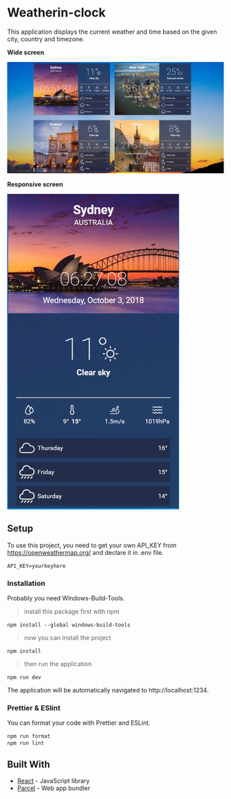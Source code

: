 # Weatherin-clock

This application displays the current weather and time based on the given city, country and timezone.

**Wide screen**

![wide gif](static/giphy.gif)

**Responsive screen**

![responsive gif](static/giphy-responsive.gif)

## Setup

To use this project, you need to get your own API_KEY from https://openweathermap.org/ and declare it in .env file.

```
API_KEY=yourkeyhere
```

### Installation

Probably you need Windows-Build-Tools.

> install this package first with npm

```
npm install --global windows-build-tools
```

> now you can install the project

```
npm install
```

> then run the application

```
npm run dev
```

The application will be automatically navigated to http://localhost:1234.

### Prettier & ESlint

You can format your code with Prettier and ESLint.

```
npm run format
npm run lint
```

## Built With

- [React](https://reactjs.org/) - JavaScript library
- [Parcel](https://parceljs.org/) - Web app bundler
